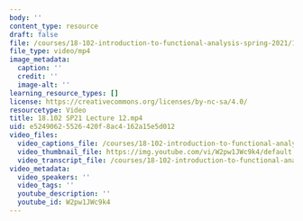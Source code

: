 ```yaml
---
body: ''
content_type: resource
draft: false
file: /courses/18-102-introduction-to-functional-analysis-spring-2021/18102-sp21-lecture-12_360p_16_9.mp4
file_type: video/mp4
image_metadata:
  caption: ''
  credit: ''
  image-alt: ''
learning_resource_types: []
license: https://creativecommons.org/licenses/by-nc-sa/4.0/
resourcetype: Video
title: 18.102 SP21 Lecture 12.mp4
uid: e5249062-5526-420f-8ac4-162a15e5d012
video_files:
  video_captions_file: /courses/18-102-introduction-to-functional-analysis-spring-2021/1-0K0EyhNPrh3EZk-qvui4uL8sVJrusPM_transcript.webvtt
  video_thumbnail_file: https://img.youtube.com/vi/W2pw1JWc9k4/default.jpg
  video_transcript_file: /courses/18-102-introduction-to-functional-analysis-spring-2021/1-0K0EyhNPrh3EZk-qvui4uL8sVJrusPM_transcript.pdf
video_metadata:
  video_speakers: ''
  video_tags: ''
  youtube_description: ''
  youtube_id: W2pw1JWc9k4
---
```

